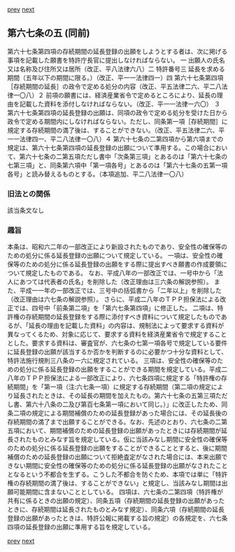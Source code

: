 [prev](/specific/markdowns/特許法/087_Mp-Ch_4-Se_1-At_67_4.md)
[next](/specific/markdowns/特許法/089_Mp-Ch_4-Se_1-At_67_6.md)
## 第六七条の五 (同前)
第六十七条第四項の存続期間の延長登録の出願をしようとする者は、次に掲げる事項を記載した願書を特許庁長官に提出しなければならない。
一 出願人の氏名又は名称及び住所又は居所（改正、平八法律六八）二 特許番号三 延長を求める期間（五年以下の期間に限る。）（改正、平一一法律四一）四 第六十七条第四項［存続期間の延長］の政令で定める処分の内容（改正、平五法律二六、平二八法律一〇八）２ 前項の願書には、経済産業省令で定めるところにより、延長の理由を記載した資料を添付しなければならない。（改正、平一一法律一六〇）
３ 第六十七条第四項の延長登録の出願は、同項の政令で定める処分を受けた日から政令で定める期間内にしなければならない。ただし、同条第一項［存続期間］に規定する存続期間の満了後は、することができない。（改正、平五法律二六、平一一法律四一、平二八法律一〇八）４ 第六十七条の二第四項から第六項までの規定は、第六十七条第四項の延長登録の出願について準用する。この場合において、第六十七条の二第五項ただし書中「次条第三項」とあるのは「第六十七条の七第三項」と、同条第六項中「第一項各号」とあるのは「第六十七条の五第一項各号」と読み替えるものとする。（本項追加、平二八法律一〇八）

### 旧法との関係
該当条文なし

### 趣旨
本条は、昭和六二年の一部改正により新設されたものであり、安全性の確保等のための処分に係る延長登録の出願について規定している。
一項は、安全性の確保等のための処分に係る延長登録の出願をする際に提出すべき願書の作成要領について規定したものである。
なお、平成八年の一部改正では、一号中から「法人にあつては代表者の氏名」を削除した（改正理由は三六条の解説参照）。
また、平成一一年の一部改正では、三号中の括弧書から「二年以上」を削除した（改正理由は六七条の解説参照）。
さらに、平成二八年のＴＰＰ担保法による改正では、四号中「前条第二項」を「第六七条第四項」に修正した。
二項は、特許権の存続期間の延長登録をする際に添付すべき資料について規定したものであるが、「延長の理由を記載した資料」の内容は、規制法によって要求する資料が異なってくるため、対象に応じて、要求する資料を経済産業省令で規定することとした。要求する資料は、審査官が、六七条の七第一項各号で規定している要件に延長登録の出願が該当するか否かを判断するのに必要かつ十分な資料として、特許法施行規則三八条の一六に規定されている。
三項は、安全性の確保等のための処分に係る延長登録の出願をすることができる期間を規定している。平成二八年のＴＰＰ担保法による一部改正により、六七条四項に規定する「特許権の存続期間」を「第一項（注:六七条一項）に規定する存続期間（第二項の規定により延長されたときは、その延長の期間を加えたもの。第六十七条の五第三項ただし書、第六十八条の二及び第百七条第一項において同じ。）」に改正したため、同条二項の規定による期間補償のための延長登録があった場合には、その延長後の存続期間の満了まで出願することができる。なお、先述のとおり、六七条の二第五項において、期間補償のための延長登録の出願があったときには存続期間が延長されたものとみなす旨を規定している。仮に当該みなし期間に安全性の確保等のための処分に係る延長登録の出願をすることができることとすると、後に期間補償のための延長登録の出願について拒絶査定がなされた場合には、本来出願できない期間に安全性の確保等のための処分に係る延長登録の出願がなされたこととなるという不都合を生ずる。こうした不都合を防ぐため、本項では単に「特許権の存続期間の満了後は、することができない」と規定し、当該みなし期間は出願可能期間に含まないこととしている。
四項は、六七条の二第四項（特許権が共有に係るときの出願の規定）、同条五項（存続期間の延長登録の出願があったときに、存続期間は延長されたものとみなす規定）、同条六項（存続期間の延長登録の出願があったときは、特許公報に掲載する旨の規定）の各規定を、六七条四項の延長登録の出願に準用する旨を規定している。

[prev](/specific/markdowns/特許法/087_Mp-Ch_4-Se_1-At_67_4.md)
[next](/specific/markdowns/特許法/089_Mp-Ch_4-Se_1-At_67_6.md)
